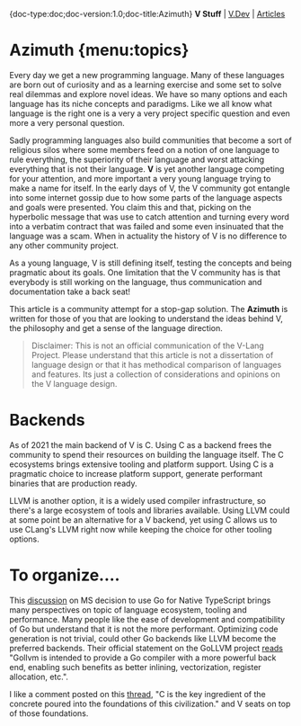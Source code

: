 
{doc-type:doc;doc-version:1.0;doc-title:Azimuth}
**V Stuff** | [V.Dev](/index.html) | [Articles](./index.md)<BR>
# Azimuth  {menu:topics}


Every day we get a new programming language. Many of these languages are born out of curiosity and as a learning exercise and some set to solve real dilemmas and explore novel ideas. We have so many options and each language has its niche concepts and paradigms. Like we all know what language is the right one is a very a very project specific question and even more a very personal question. 

Sadly programming languages also build communities that become a sort of religious silos where some members feed on a notion of one language to rule everything, the superiority of their language and worst attacking everything that is not their language. **V** is yet another language competing for your attention, and more important a very young language trying to make a name for itself. In the early days of V, the V community got entangle into some internet gossip due to how some parts of the language aspects and goals were presented. You claim this and that, picking on the hyperbolic message that was use to catch attention and turning every word into a verbatim contract that was failed and some even insinuated that the language was a scam. When in actuality the history of V is no difference to any other community project.

As a young language, V is still defining itself, testing the concepts and being pragmatic about its goals. One limitation that the V community has is that everybody is still working on the language, thus communication and documentation take a back seat!

This article is a community attempt for a stop-gap solution. The **Azimuth** is written for those of you that are looking to understand the ideas behind V, the philosophy and get a sense of the language direction. 

> Disclaimer: This is not an official communication of the V-Lang Project. Please understand that this article is not a dissertation of language design or that it has methodical comparison of languages and features. Its just a collection of considerations and opinions on the V language design.


# Backends

As of 2021 the main backend of V is C. Using C as a backend frees the community to spend their resources on building the language itself. The C ecosystems brings extensive tooling and platform support. Using C is a pragmatic choice to increase platform support, generate performant binaries that are production ready. 

LLVM is another option, it is a widely used compiler infrastructure, so there's a large ecosystem of tools and libraries available. Using LLVM could at some point be an alternative for a V backend, yet using C allows us to use CLang's LLVM right now while keeping the choice for other tooling options.



# To organize....

This [discussion](https://github.com/microsoft/typescript-go/discussions/411) on MS decision to use Go for Native TypeScript brings many perspectives on topic of language ecosystem, tooling and performance. Many people like the ease of development and compatibility of Go but understand that it is not the more performant. Optimizing code generation is not trivial, could other Go backends like LLVM become the preferred backends. Their official statement on the GoLLVM project [reads](https://go.googlesource.com/gollvm) "Gollvm is intended to provide a Go compiler with a more powerful back end, enabling such benefits as better inlining, vectorization, register allocation, etc.". 

 
I like a comment posted on this [thread](https://github.com/vlang/v/discussions/7849), "C is the key ingredient of the concrete poured into the foundations of this civilization." and V seats on top of those foundations.